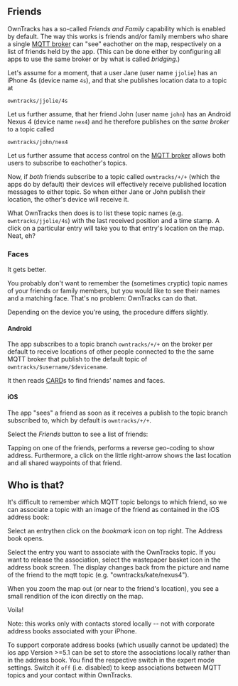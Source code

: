 ## Friends

OwnTracks has a so-called _Friends and Family_ capability which is enabled by
default. The way this works is friends and/or family members who share a single
[MQTT broker](../guide/broker.md) can "see" eachother on the map, respectively on a
list of friends held by the app.  (This can be done either by configuring all
apps to use the same broker or by what is called _bridging_.)

Let's assume for a moment, that a user Jane (user name `jjolie`) has an iPhone 4s (device name `4s`), and that she publishes location data to a topic at

```
owntracks/jjolie/4s
```

Let us further assume, that her friend John (user name `john`) has an Android Nexus 4 (device name `nex4`) and he therefore publishes on the _same broker_ to a topic called

```
owntracks/john/nex4
```

Let us further assume that access control on the [MQTT broker](../guide/broker.md) allows both users to subscribe to eachother's topics.

Now, if *both* friends subscribe to a topic called `owntracks/+/+` (which the
apps do by default) their devices will effectively receive published location
messages to either topic. So when either Jane or John publish their location,
the other's device will receive it.

What OwnTracks then does is to list these topic names (e.g. `owntracks/jjolie/4s`) with the last received position and a time stamp. A click on a particular entry will take you to that entry's location on the map. Neat, eh?

### Faces

It gets better.

You probably don't want to remember the (sometimes cryptic) topic names of your friends or family members, but you would like to see their names and a matching face. That's no problem: OwnTracks can do that.

Depending on the device you're using, the procedure differs slightly.

#### Android

The app subscribes to a topic branch `owntracks/+/+` on the broker per default
to receive locations of
other people connected to the the same MQTT broker that publish
to the default topic of `owntracks/$username/$devicename`.

It then reads [CARD](card.md)s to find friends' names and faces.


#### iOS

The app "sees" a friend as soon as it receives a publish to the topic branch subscribed to, which by default is `owntracks/+/+`.

Select the _Friends_ button to see a list of friends:

Tapping on one of the friends, performs a reverse geo-coding to show address. Furthermore, a click on the little right-arrow shows the last location and
all shared waypoints of that friend.

## Who is that?

It's difficult to remember which MQTT topic belongs to which friend, so we can associate a topic with an image of the friend as contained in the iOS address book:

Select an entrythen click on the _bookmark_ icon on top right. The Address book opens.

Select the entry you want to associate with the OwnTracks topic. If you want to release the association, select the wastepaper basket icon in the address book screen. The display
changes back from the picture and name of the friend to the mqtt topic (e.g. "owntracks/kate/nexus4").

When you zoom the map out (or near to the friend's location), you see a small rendition of the icon directly on the map.


Voila!

Note: this works only with contacts stored locally -- not with corporate address books associated with your iPhone.

To support corporate address books (which usually cannot be updated) the ios
app Version >=5.1 can be set to store the associations locally rather than in
the address book. You find the respective switch in the expert mode settings.
Switch it `off` (i.e. disabled) to keep associations between MQTT topics and 
your contact within OwnTracks.
